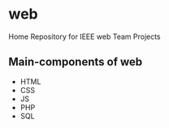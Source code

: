 # web
Home Repository for IEEE web Team Projects
## Main-components of web
- HTML
- CSS
- JS
- PHP
- SQL

